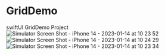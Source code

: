 # GridDemo
swiftUI GridDemo Project
![Simulator Screen Shot - iPhone 14 - 2023-01-14 at 10 23 52](https://user-images.githubusercontent.com/48647583/212465347-465b2dbe-460e-461c-a400-ba49716a8ffa.png)
![Simulator Screen Shot - iPhone 14 - 2023-01-14 at 10 24 29](https://user-images.githubusercontent.com/48647583/212465351-ff58f773-b7fd-45f0-a2b4-2a2ba00ae4c4.png)
![Simulator Screen Shot - iPhone 14 - 2023-01-14 at 10 23 34](https://user-images.githubusercontent.com/48647583/212465352-c71d67bf-c72c-47cc-9835-33ece6dc7741.png)
